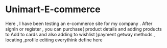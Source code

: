 # Unimart-E-commerce
Here , I have been testing an e-commerce site for  my company . After signIn or register , you can purchase( product  details and adding products to Add to  cards and also adding to wishlist )payment getway methods , locating ,profile editing everythink define here
